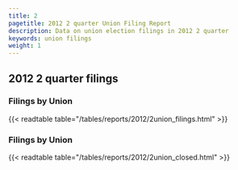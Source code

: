 ```yaml
---
title: 2
pagetitle: 2012 2 quarter Union Filing Report
description: Data on union election filings in 2012 2 quarter 
keywords: union filings
weight: 1
---
```


## 2012 2 quarter filings

### Filings by Union
{{< readtable table="/tables/reports/2012/2union_filings.html" >}}

### Filings by Union
{{< readtable table="/tables/reports/2012/2union_closed.html" >}}
